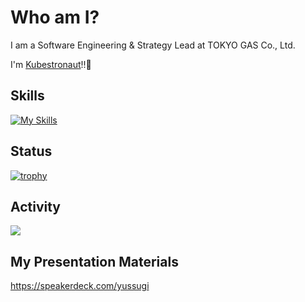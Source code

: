# Who am I?

I am a Software Engineering & Strategy Lead at TOKYO GAS Co., Ltd.

I'm [Kubestronaut](https://www.cncf.io/training/kubestronaut/?_sft_lf-country=jp&p=yusuke-sugiyama)!!🚢

## Skills

[![My Skills](https://skillicons.dev/icons?i=kubernetes,docker,aws,azure,terraform,grafana,linux,nginx,html,react,nextjs,ts,nodejs,nestjs,go,java,postgres,npm,github,githubactions,md,notion)](https://skillicons.dev)

## Status

[![trophy](https://github-profile-trophy.vercel.app/?username=YusukeSugiyamaTG&theme=alduin&column=9)](https://github.com/ryo-ma/github-profile-trophy)

## Activity

![](http://github-profile-summary-cards.vercel.app/api/cards/profile-details?username=YusukeSugiyamaTG&theme=nord_bright)

## My Presentation Materials

https://speakerdeck.com/yussugi
